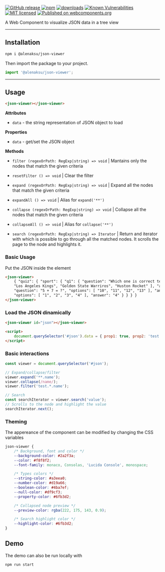 [![GitHub release](https://img.shields.io/github/v/release/alenaksu/json-viewer.svg)](https://github.com/alenaksu/json-viewer/releases)
[![npm](https://badgen.net/npm/v/@alenaksu/json-viewer)](https://www.npmjs.com/package/@alenaksu/json-viewer)
[![downloads](https://badgen.net/npm/dt/@alenaksu/json-viewer)](https://www.npmjs.com/package/@alenaksu/json-viewer)
[![Known Vulnerabilities](https://snyk.io/test/npm/@alenaksu/json-viewer/badge.svg)](https://snyk.io/test/npm/@alenaksu/json-viewer)
[![MIT licensed](https://img.shields.io/badge/license-MIT-blue.svg)](https://raw.githubusercontent.com/alenaksu/json-viewer/master/LICENSE)
[![Published on webcomponents.org](https://img.shields.io/badge/webcomponents.org-published-blue.svg)](https://www.webcomponents.org/element/@alenaksu/json-viewer)

A Web Component to visualize JSON data in a tree view

---

## Installation

```sh
npm i @alenaksu/json-viewer
```

Then import the package to your project.

```js
import '@alenaksu/json-viewer';
```

---

## Usage

```html
<json-viewer></json-viewer>
```

**Attributes**

-   `data` - the string representation of JSON object to load

**Properties**

-   `data` - get/set the JSON object

**Methods**

-   `filter (regexOrPath: RegExp|string) => void` | Mantains only the nodes that match the given criteria
-   `resetFilter () => void` | Clear the filter

-   `expand (regexOrPath: RegExp|string) => void` | Expand all the nodes that match the given criteria
-   `expandAll () => void` | Alias for `expand('**')`

-   `collapse (regexOrPath: RegExp|string) => void` | Collapse all the nodes that match the given criteria
-   `collapseAll () => void` | Alias for `collapse('**')`

-   `search (regexOrPath: RegExp|string) => Iterator` | Return and iterator with which is possible to go through all the matched nodes. It scrolls the page to the node and highlights it.

### Basic Usage

Put the JSON inside the element

```html
<json-viewer>
    { "quiz": { "sport": { "q1": { "question": "Which one is correct team name in NBA?", "options": [ "New York Bulls",
    "Los Angeles Kings", "Golden State Warriros", "Huston Rocket" ], "answer": "Huston Rocket" } }, "maths": { "q1": {
    "question": "5 + 7 = ?", "options": [ "10", "11", "12", "13" ], "answer": "12" }, "q2": { "question": "12 - 8 = ?",
    "options": [ "1", "2", "3", "4" ], "answer": "4" } } } }
</json-viewer>
```

### Load the JSON dinamically

```html
<json-viewer id="json"></json-viewer>

<script>
    document.querySelector('#json').data = { prop1: true, prop2: 'test' };
</script>
```

### Basic interactions

```js
const viewer = document.querySelector('#json');

// Expand/collapse/filter
viewer.expand('**.name');
viewer.collapse(/name/);
viewer.filter('test.*.name');

// Search
const searchIterator = viewer.search('value');
// Scrolls to the node and highlight the value
searchIterator.next();
```

### Theming

The appereance of the component can be modified by changing the CSS variables

```css
json-viewer {
    /* Background, font and color */
    --background-color: #2a2f3a;
    --color: #f8f8f2;
    --font-family: monaco, Consolas, 'Lucida Console', monospace;

    /* Types colors */
    --string-color: #a3eea0;
    --number-color: #d19a66;
    --boolean-color: #4ba7ef;
    --null-color: #df9cf3;
    --property-color: #6fb3d2;

    /* Collapsed node preview */
    --preview-color: rgba(222, 175, 143, 0.9);

    /* Search highlight color */
    --highlight-color: #6fb3d2;
}
```

## Demo

The demo can also be run locally with

```sh
npm run start
```
